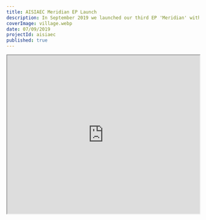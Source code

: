 ```yaml
---
title: AISIAEC Meridian EP Launch
description: In September 2019 we launched our third EP 'Meridian' with a free Gig at the village.
coverImage: village.webp
date: 07/09/2019
projectId: aisiaec
published: true
---
```


<iframe width="100%" height="415"
    src="https://www.youtube.com/embed/O7PL8ON3Si0">
</iframe> 
